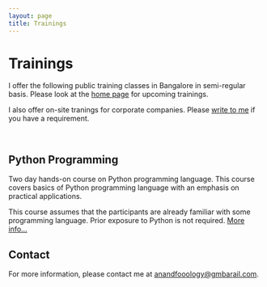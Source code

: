 ```yaml
---
layout: page
title: Trainings
---
```


# Trainings

I offer the following public training classes in Bangalore in semi-regular basis. Please look at the [home page](/) for upcoming trainings.

I also offer on-site tranings for corporate companies. Please <a class="contact"
href="#contact/anandology">write to me</a> if you have a requirement.

<a class="anchor" name="python">&nbsp;</a>
## Python Programming

Two day hands-on course on Python programming language. This course covers basics of Python programming language with an emphasis on practical applications.

This course assumes that the participants are already familiar with
some programming language. Prior exposure to Python is not required.  [More info...](python.html)

## Contact

For more information, please contact me at 
<a href="#contact/anandology" class="contact"><span class="x">anand</span><span class="y">foo</span><span class="x">ology@gm</span><span class="y">bar</span><span class="x">ail.com</span></a>.
